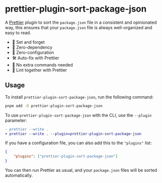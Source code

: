 # prettier-plugin-sort-package-json

A [Prettier](https://prettier.io/) plugin to sort the `package.json` file in a consistent and opinionated way, this ensures that your `package.json` file is always well-organized and easy to read.

-   🌟 Set and forget
-   🔌 Zero-dependency
-   🔧 Zero-configuration
-   🛠️ Auto-fix with Prettier
-   🚀 No extra commands needed
-   🧹 Lint together with Prettier

## Usage

To install `prettier-plugin-sort-package-json`, run the following command:

```bash
pnpm add -D prettier-plugin-sort-package-json
```

To use `prettier-plugin-sort-package-json` with the CLI, use the `--plugin` parameter:

```diff
- prettier --write .
+ prettier --write . --plugin=prettier-plugin-sort-package-json
```

If you have a configuration file, you can also add this to the `"plugins"` list:

```json
{
    "plugins": ["prettier-plugin-sort-package-json"]
}
```

You can then run Prettier as usual, and your `package.json` files will be sorted automatically.
